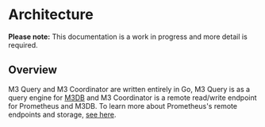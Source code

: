 # Architecture

**Please note:** This documentation is a work in progress and more detail is required.

## Overview

M3 Query and M3 Coordinator are written entirely in Go, M3 Query is as a query engine for [M3DB](https://m3db.github.io/m3/) and M3 Coordinator is a remote read/write endpoint for Prometheus and M3DB. To learn more about Prometheus's remote endpoints and storage, [see here](https://prometheus.io/docs/operating/integrations/#remote-endpoints-and-storage).
